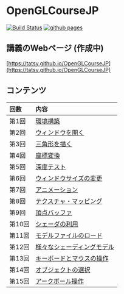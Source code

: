OpenGLCourseJP
===

[![Build Status](https://travis-ci.org/tatsy/OpenGLCourseJP.svg?branch=master)](https://travis-ci.org/tatsy/OpenGLCourseJP)
[![github pages](https://github.com/tatsy/OpenGLCourseJP/actions/workflows/jekyll.yaml/badge.svg)](https://github.com/tatsy/OpenGLCourseJP/actions/workflows/jekyll.yaml)


## 講義のWebページ (作成中)

[https://tatsy.github.io/OpenGLCourseJP](https://tatsy.github.io/OpenGLCourseJP)

## コンテンツ
| 回数 | 内容 |
|:-----|:-----|
| 第1回 | [環境構築](https://tatsy.github.io/OpenGLCourseJP/setup/) |
| 第2回 | [ウィンドウを開く](https://tatsy.github.io/OpenGLCourseJP/open_window/) | 
| 第3回 | [三角形を描く](#) | 
| 第4回 | [座標変換](#) |
| 第5回 | [深度テスト](#) |
| 第6回 | [ウィンドウサイズの変更](#) |
| 第7回 | [アニメーション](#) |
| 第8回 | [テクスチャ・マッピング](#) |
| 第9回 | [頂点バッファ](#) |
| 第10回 | [シェーダの利用](#) |
| 第11回 | [モデルファイルのロード](#) |
| 第12回 | [様々なシェーディングモデル](#) |
| 第13回 | [キーボードとマウスの操作](#) |
| 第14回 | [オブジェクトの選択](#) |
| 第15回 | [アークボール操作](#) |



